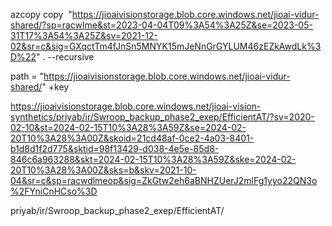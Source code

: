 azcopy copy  "https://jioaivisionstorage.blob.core.windows.net/jioai-vidur-shared/?sp=racwlme&st=2023-04-04T09%3A54%3A25Z&se=2023-05-31T17%3A54%3A25Z&sv=2021-12-02&sr=c&sig=GXqctTm4fJnSn5MNYK15mJeNnGrGYLUM46zEZkAwdLk%3D%22" . --recursive


path = "https://jioaivisionstorage.blob.core.windows.net/jioai-vidur-shared/" +key


https://jioaivisionstorage.blob.core.windows.net/jioai-vision-synthetics/priyab/ir/Swroop_backup_phase2_exep/EfficientAT/?sv=2020-02-10&st=2024-02-15T10%3A28%3A59Z&se=2024-02-20T10%3A28%3A00Z&skoid=21cd48af-0ce2-4a03-8401-b1d8d1f2d775&sktid=98f13429-d038-4e5e-85d8-846c6a963288&skt=2024-02-15T10%3A28%3A59Z&ske=2024-02-20T10%3A28%3A00Z&sks=b&skv=2021-10-04&sr=c&sp=racwdlmeop&sig=ZkGtw2eh6aBNHZUerJ2mlFg1yyo22QN3o%2FYniCnHCso%3D

priyab/ir/Swroop_backup_phase2_exep/EfficientAT/
